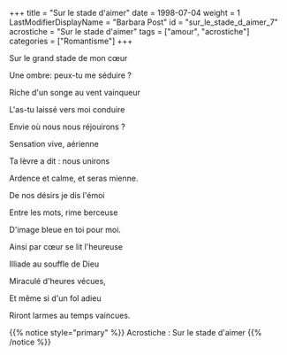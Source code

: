 +++
title = "Sur le stade d'aimer"
date = 1998-07-04
weight = 1
LastModifierDisplayName = "Barbara Post"
id = "sur_le_stade_d_aimer_7"
acrostiche = "Sur le stade d'aimer"
tags = ["amour", "acrostiche"]
categories = ["Romantisme"]
+++

Sur le grand stade de mon cœur

Une ombre: peux-tu me séduire ?

Riche d'un songe au vent vainqueur

L'as-tu laissé vers moi conduire

Envie où nous nous réjouirons ?

Sensation vive, aérienne

Ta lèvre a dit : nous unirons

Ardence et calme, et seras mienne.

De nos désirs je dis l'émoi

Entre les mots, rime berceuse

D'image bleue en toi pour moi.

Ainsi par cœur se lit l'heureuse

Illiade au souffle de Dieu

Miraculé d'heures vécues,

Et même si d'un fol adieu

Riront larmes au temps vaincues.

{{% notice style="primary" %}}
Acrostiche : Sur le stade d'aimer
{{% /notice %}}
